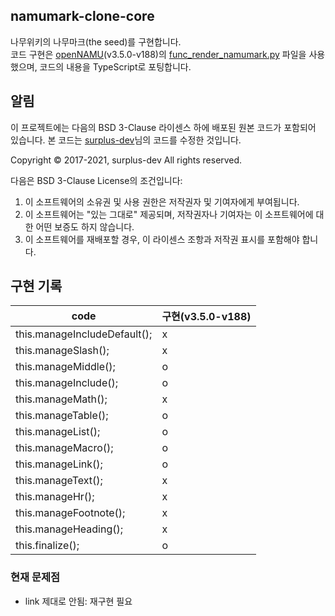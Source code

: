 ## namumark-clone-core

나무위키의 나무마크(the seed)를 구현합니다.\
코드 구현은 [openNAMU](https://github.com/openNAMU/openNAMU)(v3.5.0-v188)의 [func_render_namumark.py](https://github.com/openNAMU/openNAMU/blob/v3.5.0-v188/route/tool/func_render_namumark.py) 파일을 사용했으며, 코드의 내용을 TypeScript로 포팅합니다.

## 알림

이 프로젝트에는 다음의 BSD 3-Clause 라이센스 하에 배포된 원본 코드가 포함되어 있습니다. 본 코드는 [surplus-dev](https://github.com/surplus-dev)님의 코드를 수정한 것입니다.

Copyright © 2017-2021, surplus-dev
All rights reserved.

다음은 BSD 3-Clause License의 조건입니다:

1. 이 소프트웨어의 소유권 및 사용 권한은 저작권자 및 기여자에게 부여됩니다.
2. 이 소프트웨어는 "있는 그대로" 제공되며, 저작권자나 기여자는 이 소프트웨어에 대한 어떤 보증도 하지 않습니다.
3. 이 소프트웨어를 재배포할 경우, 이 라이센스 조항과 저작권 표시를 포함해야 합니다.

## 구현 기록

code | 구현(v3.5.0-v188)
--- | ---
this.manageIncludeDefault(); | x
this.manageSlash(); | x
this.manageMiddle(); | o
this.manageInclude(); | o
this.manageMath(); | x
this.manageTable(); | o
this.manageList(); | o
this.manageMacro(); | o
this.manageLink(); | o
this.manageText(); | x
this.manageHr(); | x
this.manageFootnote(); | x
this.manageHeading(); | x
this.finalize(); | o

### 현재 문제점

 * link 제대로 안됨: 재구현 필요